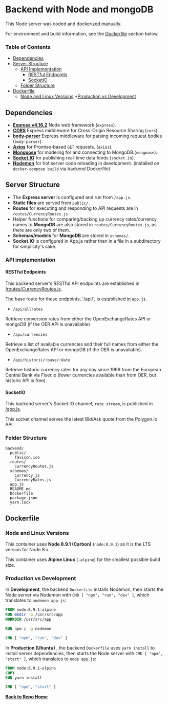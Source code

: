 # Backend with Node and mongoDB

This Node server was coded and dockerized manually.

For environment and build information, see the [Dockerfile](#dockerfile) section below.

### Table of Contents

+ [Dependencies](#dependencies)
+ [Server Structure](#app-structure)
  + [API Implementation](#api-implementation)
    + [RESTful Endpoints](#restful-endpoints)
    + [SocketIO](#socketio)
  + [Folder Structure](#folder-structure)
+ [Dockerfile](#dockerfile)
  + [Node and Linux Versions](#node-and-linux-versions)
  +[Production vs Development](#production-vs-development)


## Dependencies

+ [**Express v4.16.2**](https://github.com/expressjs/express) Node web framework (`express`).
 + [**CORS**](https://github.com/expressjs/cors) Express middleware for Cross-Origin Resource Sharing (`cors`).
 + [**body-parser**](https://github.com/expressjs/body-parser) Express middleware for parsing incoming request bodies (`body-parser`).
+ [**Axios**](https://github.com/axios/axios) for Promise-based `GET` requests. (`axios`).
+ [**Mongoose**](https://github.com/Automattic/mongoose) for modeling for and connecting to MongoDB.(`mongoose`).
+ [**Socket.IO**](https://github.com/socketio/socket.io) for publishing real-time data feeds (`socket.io`).
+ [**Nodemon**](https://github.com/remy/nodemon) for hot server code reloading in development. (installed on `docker-compose build` via backend Dockerfile)

## Server Structure

+ The **Express server** is configured and run from `/app.js`.
+ **Static files** are served from `public/`.
+ **Routes** for executing and responding to API requests are in `routes/CurrencyRoutes.js`
+ Helper functions for comparing/backing up currency rates/currency names to **MongoDB** are also stored in `routes/CurrencyRoutes.js`, as there are only two of them.
+ **Schemas/models** for **MongoDB** are stored in `schemas/`.
+ **Socket.IO** is configured in App.js rather than in a file in a subdirectory for simplicity's sake.


### API implementation

#### RESTful Endpoints

This backend server's RESTful API endpoints are established in [/routes/CurrencyRoutes.js](https://github.com/njwest/MERN-Docker-ExRates/tree/master/backend/routes/CurrencyRoutes.js).

The base route for these endpoints, '/api/', is established in `app.js`.

+ `/api/allrates`

Retrieve conversion rates from either the OpenExchangeRates API or mongoDB (if the OER API is unavailable)

+ `/api/currencies`

Retrieve a list of available currencies and their full names from either the OpenExchangeRates API or mongoDB (if the OER is unavailable).

+ `/api/historic/:base/:date`

Retrieve historic currency rates for any day since 1999 from the European Central Bank via Fixer.io (fewer currencies available than from OER, but historic API is free).

#### SocketIO

This backend server's Socket.IO channel, `rate stream`, is published in  [/app.js](https://github.com/njwest/MERN-Docker-ExRatese/tree/master/backend/app.js).

This socket channel serves the latest Bid/Ask quote from the Polygon.io API.

### Folder Structure

```
backend/
  public/
    favicon.ico
  routes/
    CurrencyRoutes.js
  schemas/
    Currency.js
    CurrencyRates.js
  app.js
  README.md
  Dockerfile
  package.json
  yarn.lock
```

## Dockerfile

### Node and Linux Versions

This container uses **Node 8.9.1 (Carbon)** (`node:8.9.1`) as it is the LTS version for Node 8.x.

This container uses **Alpine Linux** (`-alpine`) for the smallest possible build size.

### Production vs Development

In **Development**, the backend `Dockerfile` installs Nodemon, then starts the Node server via Nodemon with `CMD [ "npm", "run", "dev" ]`, which translates to `nodemon app.js`:

```dockerfile
FROM node:8.9.1-alpine
RUN mkdir -p /usr/src/app
WORKDIR /usr/src/app

RUN npm i -g nodemon

CMD [ "npm", "run", "dev" ]
```

In **Production (Ubuntu)** , the backend `Dockerfile` uses `yarn install` to install server dependencies, then starts the Node server with `CMD [ "npm", "start" ]`, which translates to `node app.js`:

```dockerfile
FROM node:8.9.1-alpine
COPY . .
RUN yarn install

CMD [ "npm", "start" ]
```

[**Back to Repo Home**](https://github.com/njwest/MERN-Docker-ExRates)
